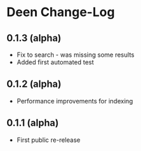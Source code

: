 # Deen Change-Log

## 0.1.3 (alpha)

* Fix to search - was missing some results
* Added first automated test

## 0.1.2 (alpha)

* Performance improvements for indexing

## 0.1.1 (alpha)

* First public re-release
